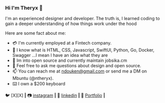 ### Hi I'm Theryx 👋

I'm an experienced designer and developer. 
The truth is, I learned coding to gain a deeper understanding of how things work under the hood

Here are some fact about me:

- 💳 I'm currently employed at a Fintech company.
- 🌱 I know what is HTML, CSS, Javascript, SwiftUI, Python, Go, Docker, Swagger ...I mean I have an idea what they are
- 👯 Im into open source and currently maintain jobsika.cm
- 💬 Feel free to ask me questions about design and open source.
- 📫 You can reach me at ndouken@gmail.com or send me a DM on Mbuntu (@ntheryx).
- ⌨️ I own a $200 keyboard

🐦 [X][X] **|** 
📷 [instagram][instagram] **|** 
👔 [linkedin][linkedin] **|** 
📂 [Portfolio][Portfolio] **|** 


[twitter]: https://twitter.com/NTheryx
[instagram]: https://www.instagram.com/ntheryx/
[linkedin]: https://www.linkedin.com/in/ndoukentheryx/
[portfolio]: https://sociable-success-507376.framer.app/

